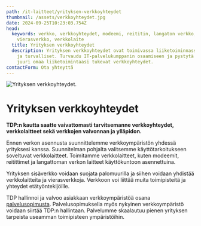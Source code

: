 ```yaml
---
path: /it-laitteet/yrityksen-verkkoyhteydet
thumbnail: /assets/verkkoyhteydet.jpg
date: 2024-09-25T10:23:03.754Z
head:
  keywords: verkko, verkkoyhteydet, modeemi, reititin, langaton verkko, palomuuri,
    vierasverkko, verkkolaite
  title: Yrityksen verkkoyhteydet
  description: Yrityksen verkkoyhteydet ovat toimivassa liiketoiminnassa toimivat
    ja turvalliset. Turvaudu IT-palvelukumppanin osaamiseen ja pystytä kanssamme
    juuri omaa liiketoimintaasi tukevat verkkoyhteydet.
contactForm: Ota yhteyttä
---
```

![Yrityksen verkkoyhteydet.](/assets/verkkoyhteydet.jpg)

# Yrityksen verkkoyhteydet

**T﻿DP:n kautta saatte vaivattomasti tarvitsemanne verkkoyhteydet, verkkolaitteet sekä verkkojen valvonnan ja ylläpidon.**

E﻿nnen verkon asennusta suunnittelemme verkkoympäristön yhdessä yrityksesi kanssa. Suunnitelman pohjalta valitsemme käyttötarkoitukseen soveltuvat verkkolaitteet. Toimitamme verkkolaitteet, kuten modeemit, reitittimet ja langattoman verkon laitteet käyttökuntoon asennettuina.

Y﻿rityksen sisäverkko voidaan suojata palomuurilla ja siihen voidaan yhdistää verkkolaitteita ja vierasverkkoja. Verkkoon voi liittää muita toimipisteitä ja yhteydet etätyöntekijöille.

TDP hallinnoi ja valvoo asiakkaan verkkoympäristöä osana [palvelusopimusta](https://www.tdp.fi/it-palvelut/palvelusopimus). Palvelusopimuksella myös nykyinen verkkoympäristö voidaan siirtää TDP:n hallintaan. Palvelumme skaalautuu pienen yrityksen tarpeista useamman toimipisteen ympäristöihin.